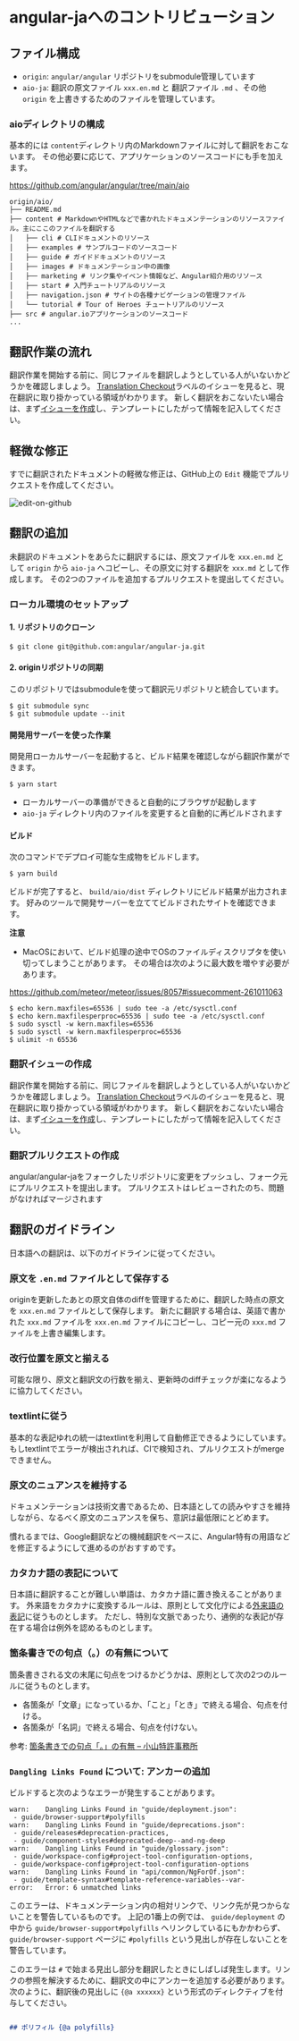 # angular-jaへのコントリビューション

## ファイル構成

- `origin`: `angular/angular` リポジトリをsubmodule管理しています
- `aio-ja`: 翻訳の原文ファイル `xxx.en.md` と 翻訳ファイル `.md` 、その他 `origin` を上書きするためのファイルを管理しています。

### aioディレクトリの構成

基本的には `content`ディレクトリ内のMarkdownファイルに対して翻訳をおこないます。
その他必要に応じて、アプリケーションのソースコードにも手を加えます。

https://github.com/angular/angular/tree/main/aio

```
origin/aio/
├── README.md
├── content # MarkdownやHTMLなどで書かれたドキュメンテーションのリソースファイル。主にここのファイルを翻訳する
│   ├── cli # CLIドキュメントのリソース
│   ├── examples # サンプルコードのソースコード
│   ├── guide # ガイドドキュメントのリソース
│   ├── images # ドキュメンテーション中の画像
│   ├── marketing # リンク集やイベント情報など、Angular紹介用のリソース
│   ├── start # 入門チュートリアルのリソース
│   ├── navigation.json # サイトの各種ナビゲーションの管理ファイル
│   └── tutorial # Tour of Heroes チュートリアルのリソース
├── src # angular.ioアプリケーションのソースコード
...
```

## 翻訳作業の流れ

翻訳作業を開始する前に、同じファイルを翻訳しようとしている人がいないかどうかを確認しましょう。
[Translation Checkout](https://github.com/angular/angular-ja/labels/type%3A%20Translation%20Checkout)ラベルのイシューを見ると、現在翻訳に取り掛かっている領域がわかります。
新しく翻訳をおこないたい場合は、まず[イシューを作成](https://github.com/angular/angular-ja/issues/new/choose)し、テンプレートにしたがって情報を記入してください。

## 軽微な修正

すでに翻訳されたドキュメントの軽微な修正は、GitHub上の `Edit` 機能でプルリクエストを作成してください。

![edit-on-github](./docs/edit-on-github.png)

## 翻訳の追加

未翻訳のドキュメントをあらたに翻訳するには、原文ファイルを `xxx.en.md` として `origin` から `aio-ja` へコピーし、その原文に対する翻訳を `xxx.md` として作成します。
その2つのファイルを追加するプルリクエストを提出してください。

### ローカル環境のセットアップ

#### 1. リポジトリのクローン

```
$ git clone git@github.com:angular/angular-ja.git
```

#### 2. originリポジトリの同期

このリポジトリではsubmoduleを使って翻訳元リポジトリと統合しています。

```
$ git submodule sync
$ git submodule update --init
```
#### 開発用サーバーを使った作業

開発用ローカルサーバーを起動すると、ビルド結果を確認しながら翻訳作業ができます。

```
$ yarn start
```

- ローカルサーバーの準備ができると自動的にブラウザが起動します
- `aio-ja` ディレクトリ内のファイルを変更すると自動的に再ビルドされます

#### ビルド

次のコマンドでデプロイ可能な生成物をビルドします。

```
$ yarn build
```

ビルドが完了すると、 `build/aio/dist` ディレクトリにビルド結果が出力されます。
好みのツールで開発サーバーを立ててビルドされたサイトを確認できます。

**注意**

- MacOSにおいて、ビルド処理の途中でOSのファイルディスクリプタを使い切ってしまうことがあります。
  その場合は次のように最大数を増やす必要があります。

https://github.com/meteor/meteor/issues/8057#issuecomment-261011063

```
$ echo kern.maxfiles=65536 | sudo tee -a /etc/sysctl.conf
$ echo kern.maxfilesperproc=65536 | sudo tee -a /etc/sysctl.conf
$ sudo sysctl -w kern.maxfiles=65536
$ sudo sysctl -w kern.maxfilesperproc=65536
$ ulimit -n 65536
```

### 翻訳イシューの作成

翻訳作業を開始する前に、同じファイルを翻訳しようとしている人がいないかどうかを確認しましょう。
[Translation Checkout](https://github.com/angular/angular-ja/labels/type%3A%20Translation%20Checkout)ラベルのイシューを見ると、現在翻訳に取り掛かっている領域がわかります。
新しく翻訳をおこないたい場合は、まず[イシューを作成](https://github.com/angular/angular-ja/issues/new/choose)し、テンプレートにしたがって情報を記入してください。

### 翻訳プルリクエストの作成

angular/angular-jaをフォークしたリポジトリに変更をプッシュし、フォーク元にプルリクエストを提出します。
プルリクエストはレビューされたのち、問題がなければマージされます

## 翻訳のガイドライン

日本語への翻訳は、以下のガイドラインに従ってください。

### 原文を `.en.md` ファイルとして保存する

originを更新したあとの原文自体のdiffを管理するために、翻訳した時点の原文を `xxx.en.md` ファイルとして保存します。
新たに翻訳する場合は、英語で書かれた `xxx.md` ファイルを `xxx.en.md` ファイルにコピーし、コピー元の `xxx.md` ファイルを上書き編集します。

### 改行位置を原文と揃える

可能な限り、原文と翻訳文の行数を揃え、更新時のdiffチェックが楽になるように協力してください。

### textlintに従う

基本的な表記ゆれの統一はtextlintを利用して自動修正できるようにしています。
もしtextlintでエラーが検出されれば、CIで検知され、プルリクエストがmergeできません。

### 原文のニュアンスを維持する

ドキュメンテーションは技術文書であるため、日本語としての読みやすさを維持しながら、なるべく原文のニュアンスを保ち、意訳は最低限にとどめます。

慣れるまでは、Google翻訳などの機械翻訳をベースに、Angular特有の用語などを修正するようにして進めるのがおすすめです。

### カタカナ語の表記について

日本語に翻訳することが難しい単語は、カタカナ語に置き換えることがあります。
外来語をカタカナに変換するルールは、原則として文化庁による[外来語の表記][]に従うものとします。
ただし、特別な文脈であったり、通例的な表記が存在する場合は例外を認めるものとします。

[外来語の表記]: https://www.bunka.go.jp/kokugo_nihongo/sisaku/joho/joho/kijun/naikaku/gairai/

### 箇条書きでの句点（。）の有無について

箇条書きされる文の末尾に句点をつけるかどうかは、原則として次の2つのルールに従うものとします。

- 各箇条が「文章」になっているか、「こと」「とき」で終える場合、句点を付ける。
- 各箇条が「名詞」で終える場合、句点を付けない。

参考: [箇条書きでの句点「。」の有無 – 小山特許事務所](https://www.koyamapat.jp/2019/06/11/itemize/)

### `Dangling Links Found` について: アンカーの追加

ビルドすると次のようなエラーが発生することがあります。

```
warn:    Dangling Links Found in "guide/deployment.json":
 - guide/browser-support#polyfills
warn:    Dangling Links Found in "guide/deprecations.json":
 - guide/releases#deprecation-practices,
 - guide/component-styles#deprecated-deep--and-ng-deep
warn:    Dangling Links Found in "guide/glossary.json":
 - guide/workspace-config#project-tool-configuration-options,
 - guide/workspace-config#project-tool-configuration-options
warn:    Dangling Links Found in "api/common/NgForOf.json":
 - guide/template-syntax#template-reference-variables--var-
error:   Error: 6 unmatched links
```

このエラーは、ドキュメンテーション内の相対リンクで、リンク先が見つからないことを警告しているものです。
上記の1番上の例では、 `guide/deployment` の中から `guide/browser-support#polyfills` へリンクしているにもかかわらず、 `guide/browser-support` ページに `#polyfills` という見出しが存在しないことを警告しています。

このエラーは `#` で始まる見出し部分を翻訳したときにしばしば発生します。リンクの参照を解決するために、翻訳文の中にアンカーを追加する必要があります。次のように、翻訳後の見出しに `{@a xxxxxx}` という形式のディレクティブを付与してください。

```md

## ポリフィル {@a polyfills}

```
